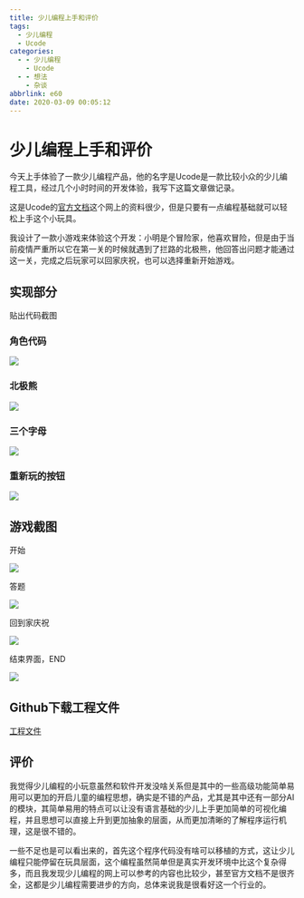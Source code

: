 ```yaml
---
title: 少儿编程上手和评价
tags:
  - 少儿编程
  - Ucode
categories:
  - - 少儿编程
    - Ucode
  - - 想法
    - 杂谈
abbrlink: e60
date: 2020-03-09 00:05:12
---
```

# 少儿编程上手和评价
今天上手体验了一款少儿编程产品，他的名字是Ucode是一款比较小众的少儿编程工具，经过几个小时时间的开发体验，我写下这篇文章做记录。

这是Ucode的[官方文档](https://ubtedu.github.io/uCodeWiki/zh/guide/)这个网上的资料很少，但是只要有一点编程基础就可以轻松上手这个小玩具。

我设计了一款小游戏来体验这个开发：小明是个冒险家，他喜欢冒险，但是由于当前疫情严重所以它在第一关的时候就遇到了拦路的北极熊，他回答出问题才能通过这一关，完成之后玩家可以回家庆祝，也可以选择重新开始游戏。

## 实现部分

贴出代码截图

### 角色代码

![](./2020-03-08-23-43-50.jpg)

### 北极熊

![](./2020-03-08-23-44-40.jpg)

### 三个字母

![](./2020-03-08-23-46-09.jpg)

### 重新玩的按钮

![](./2020-03-08-23-46-53.jpg)


## 游戏截图

开始

![](./2020-03-08-23-47-38.jpg)

答题

![](./2020-03-08-23-48-27.jpg)

回到家庆祝

![](./2020-03-08-23-49-52.jpg)

结束界面，END

![](./2020-03-08-23-50-16.jpg)

## Github下载工程文件


[工程文件](https://github.com/whp98/Ucode_Demo)


## 评价

我觉得少儿编程的小玩意虽然和软件开发没啥关系但是其中的一些高级功能简单易用可以更加的开启儿童的编程思想，确实是不错的产品，尤其是其中还有一部分AI的模块，其简单易用的特点可以让没有语言基础的少儿上手更加简单的可视化编程，并且思想可以直接上升到更加抽象的层面，从而更加清晰的了解程序运行机理，这是很不错的。

一些不足也是可以看出来的，首先这个程序代码没有啥可以移植的方式，这让少儿编程只能停留在玩具层面，这个编程虽然简单但是真实开发环境中比这个复杂得多，而且我发现少儿编程的网上可以参考的内容也比较少，甚至官方文档不是很齐全，这都是少儿编程需要进步的方向，总体来说我是很看好这一个行业的。